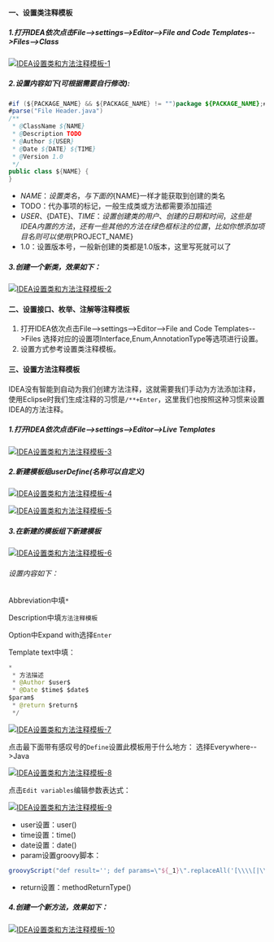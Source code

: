 #### 一、设置类注释模板

##### 1.打开IDEA依次点击File-->settings-->Editor-->File and Code Templates-->Files-->Class

[![IDEA设置类和方法注释模板-1](../image/2019-04-18-IDEA设置类和方法注释模板/1.jpg "IDEA设置类和方法注释模板-1")](../image/2019-04-18-IDEA设置类和方法注释模板/1.jpg "IDEA设置类和方法注释模板-1")

##### 2.设置内容如下(可根据需要自行修改):
```java
#if (${PACKAGE_NAME} && ${PACKAGE_NAME} != "")package ${PACKAGE_NAME};#end
#parse("File Header.java")
/**
 * @ClassName ${NAME}
 * @Description TODO
 * @Author ${USER}
 * @Date ${DATE} ${TIME}
 * @Version 1.0
 */
public class ${NAME} {
}
```
- ${NAME}：设置类名，与下面的${NAME}一样才能获取到创建的类名
- TODO：代办事项的标记，一般生成类或方法都需要添加描述
- ${USER}、${DATE}、${TIME}：设置创建类的用户、创建的日期和时间，这些是IDEA内置的方法，还有一些其他的方法在绿色框标注的位置，比如你想添加项目名则可以使用${PROJECT_NAME}
- 1.0：设置版本号，一般新创建的类都是1.0版本，这里写死就可以了

##### 3.创建一个新类，效果如下：

[![IDEA设置类和方法注释模板-2](../image/2019-04-18-IDEA设置类和方法注释模板/2.jpg "IDEA设置类和方法注释模板-2")](../image/2019-04-18-IDEA设置类和方法注释模板/2.jpg "IDEA设置类和方法注释模板-2")

#### 二、设置接口、枚举、注解等注释模板
1. 打开IDEA依次点击File-->settings-->Editor-->File and Code Templates-->Files
选择对应的设置项Interface,Enum,AnnotationType等选项进行设置。
2. 设置方式参考设置类注释模板。

#### 三、设置方法注释模板
IDEA没有智能到自动为我们创建方法注释，这就需要我们手动为方法添加注释，使用Eclipse时我们生成注释的习惯是`/**+Enter`，这里我们也按照这种习惯来设置IDEA的方法注释。

##### 1.打开IDEA依次点击File-->settings-->Editor-->Live Templates

[![IDEA设置类和方法注释模板-3](../image/2019-04-18-IDEA设置类和方法注释模板/3.jpg "IDEA设置类和方法注释模板-3")](../image/2019-04-18-IDEA设置类和方法注释模板/3.jpg "IDEA设置类和方法注释模板-3")

##### 2.新建模板组userDefine(名称可以自定义)

[![IDEA设置类和方法注释模板-4](../image/2019-04-18-IDEA设置类和方法注释模板/4.jpg "IDEA设置类和方法注释模板-4")](../image/2019-04-18-IDEA设置类和方法注释模板/4.jpg "IDEA设置类和方法注释模板-4")

[![IDEA设置类和方法注释模板-5](../image/2019-04-18-IDEA设置类和方法注释模板/5.jpg "IDEA设置类和方法注释模板-5")](../image/2019-04-18-IDEA设置类和方法注释模板/5.jpg "IDEA设置类和方法注释模板-5")

##### 3.在新建的模板组下新建模板

[![IDEA设置类和方法注释模板-6](../image/2019-04-18-IDEA设置类和方法注释模板/6.jpg "IDEA设置类和方法注释模板-6")](../image/2019-04-18-IDEA设置类和方法注释模板/6.jpg "IDEA设置类和方法注释模板-6")

###### 设置内容如下：

Abbreviation中填`*`

Description中填`方法注释模板`

Option中Expand with选择`Enter`

Template text中填：
```java
*
 * 方法描述
 * @Author $user$
 * @Date $time$ $date$
$param$
 * @return $return$
 */
```

[![IDEA设置类和方法注释模板-7](../image/2019-04-18-IDEA设置类和方法注释模板/7.jpg "IDEA设置类和方法注释模板-7")](../image/2019-04-18-IDEA设置类和方法注释模板/7.jpg "IDEA设置类和方法注释模板-7")


点击最下面带有感叹号的`Define`设置此模板用于什么地方：
选择Everywhere-->Java

[![IDEA设置类和方法注释模板-8](../image/2019-04-18-IDEA设置类和方法注释模板/8.jpg "IDEA设置类和方法注释模板-8")](../image/2019-04-18-IDEA设置类和方法注释模板/8.jpg "IDEA设置类和方法注释模板-8")

点击`Edit variables`编辑参数表达式：

[![IDEA设置类和方法注释模板-9](../image/2019-04-18-IDEA设置类和方法注释模板/9.jpg "IDEA设置类和方法注释模板-9")](../image/2019-04-18-IDEA设置类和方法注释模板/9.jpg "IDEA设置类和方法注释模板-9")

- user设置：user()
- time设置：time()
- date设置：date()
- param设置groovy脚本：
```groovy
groovyScript("def result=''; def params=\"${_1}\".replaceAll('[\\\\[|\\\\]|\\\\s]', '').split(',').toList(); for(i = 0; i < params.size(); i++) {result+=' * @param ' + params[i] + ((i < params.size() - 1) ? '\\n':'')}; return result", methodParameters())
```
- return设置：methodReturnType()

##### 4.创建一个新方法，效果如下：

[![IDEA设置类和方法注释模板-10](../image/2019-04-18-IDEA设置类和方法注释模板/10.jpg "IDEA设置类和方法注释模板-10")](../image/2019-04-18-IDEA设置类和方法注释模板/10.jpg "IDEA设置类和方法注释模板-10")